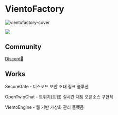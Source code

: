 # VientoFactory

![vientofactory-cover](https://github.com/vientofactory/.github/assets/107330816/599f75af-5c82-42d6-b89a-44af38ded629)

<img src="https://count.getloli.com/get/@vientofactory?theme=gelbooru"/>

## Community
[Discord💬](https://securegate.gg/official)

## Works
SecureGate - 디스코드 보안 초대 링크 솔루션

OpenTwipChat - 트위치(트윕) 실시간 채팅 오픈소스 구현체

VientoEngine - 웹 기반 가상화 관리 플랫폼
